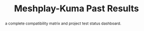 ---
layout: past-results-layout
title: Meshplay-Kuma Past Results
permalink: installation/compatibility-matrix/meshplay-kuma-past-results
abstract: a complete compatibility matrix and project test status dashboard.
language: en
display-title: "false"
list: exclude
type: "project"
service-mesh: "meshplay-kuma"
subheading: Meshplay-Kuma
---